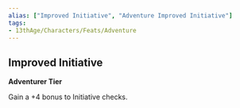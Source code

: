 ```yaml
---
alias: ["Improved Initiative", "Adventure Improved Initiative"]
tags: 
- 13thAge/Characters/Feats/Adventure
---
```


## Improved Initiative

__Adventurer Tier__

Gain a +4 bonus to Initiative checks.

